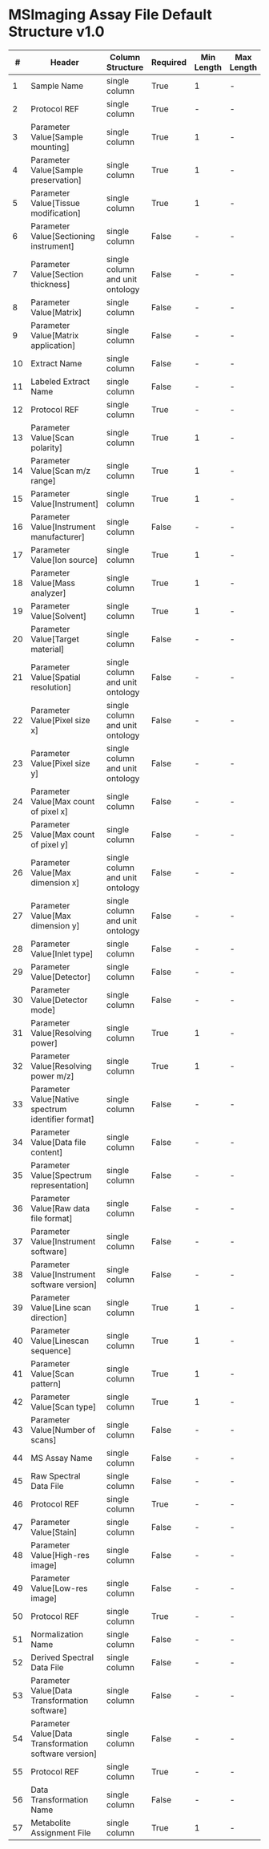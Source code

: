 # MSImaging Assay File Default Structure v1.0

| # |Header  | Column Structure  | Required | Min Length | Max Length | Description | Examples | Controlled Terms| Default Value  |
|---|--------|-------------------|----------|------------|------------|-------------|----------|-----------------|----------------|
| 1 | Sample Name | single column | True | 1 | - |  |  |  | |
| 2 | Protocol REF | single column | True | - | - |  |  |  | Preparation|
| 3 | Parameter Value[Sample mounting] | single column | True | 1 | - |  |  |  | |
| 4 | Parameter Value[Sample preservation] | single column | True | 1 | - |  |  |  | |
| 5 | Parameter Value[Tissue modification] | single column | True | 1 | - |  |  |  | |
| 6 | Parameter Value[Sectioning instrument] | single column | False | - | - |  |  |  | |
| 7 | Parameter Value[Section thickness] | single column and unit ontology | False | - | - |  |  |  | |
| 8 | Parameter Value[Matrix] | single column | False | - | - |  |  |  | |
| 9 | Parameter Value[Matrix application] | single column | False | - | - |  |  |  | |
| 10 | Extract Name | single column | False | - | - |  |  |  | |
| 11 | Labeled Extract Name | single column | False | - | - |  |  |  | |
| 12 | Protocol REF | single column | True | - | - |  |  |  | Mass spectrometry|
| 13 | Parameter Value[Scan polarity] | single column | True | 1 | - |  |  | [Controlled Terms](../../../docs/prioritised-control-lists/assay-file-control-lists/msimaging.md#parameter-valuescan-polarity-column) | |
| 14 | Parameter Value[Scan m/z range] | single column | True | 1 | - |  |  |  | |
| 15 | Parameter Value[Instrument] | single column | True | 1 | - |  |  |  | |
| 16 | Parameter Value[Instrument manufacturer] | single column | False | - | - |  |  |  | |
| 17 | Parameter Value[Ion source] | single column | True | 1 | - |  |  |  | |
| 18 | Parameter Value[Mass analyzer] | single column | True | 1 | - |  |  | [Controlled Terms](../../../docs/prioritised-control-lists/assay-file-control-lists/msimaging.md#parameter-valuemass-analyzer-column) | |
| 19 | Parameter Value[Solvent] | single column | True | 1 | - |  |  |  | |
| 20 | Parameter Value[Target material] | single column | False | - | - |  |  |  | |
| 21 | Parameter Value[Spatial resolution] | single column and unit ontology | False | - | - |  |  |  | |
| 22 | Parameter Value[Pixel size x] | single column and unit ontology | False | - | - |  |  |  | |
| 23 | Parameter Value[Pixel size y] | single column and unit ontology | False | - | - |  |  |  | |
| 24 | Parameter Value[Max count of pixel x] | single column | False | - | - |  |  |  | |
| 25 | Parameter Value[Max count of pixel y] | single column | False | - | - |  |  |  | |
| 26 | Parameter Value[Max dimension x] | single column and unit ontology | False | - | - |  |  |  | |
| 27 | Parameter Value[Max dimension y] | single column and unit ontology | False | - | - |  |  |  | |
| 28 | Parameter Value[Inlet type] | single column | False | - | - |  |  |  | |
| 29 | Parameter Value[Detector] | single column | False | - | - |  |  |  | |
| 30 | Parameter Value[Detector mode] | single column | False | - | - |  |  |  | |
| 31 | Parameter Value[Resolving power] | single column | True | 1 | - |  |  |  | |
| 32 | Parameter Value[Resolving power m/z] | single column | True | 1 | - |  |  |  | |
| 33 | Parameter Value[Native spectrum identifier format] | single column | False | - | - |  |  |  | |
| 34 | Parameter Value[Data file content] | single column | False | - | - |  |  |  | |
| 35 | Parameter Value[Spectrum representation] | single column | False | - | - |  |  |  | |
| 36 | Parameter Value[Raw data file format] | single column | False | - | - |  |  |  | |
| 37 | Parameter Value[Instrument software] | single column | False | - | - |  |  |  | |
| 38 | Parameter Value[Instrument software version] | single column | False | - | - |  |  |  | |
| 39 | Parameter Value[Line scan direction] | single column | True | 1 | - |  |  |  | |
| 40 | Parameter Value[Linescan sequence] | single column | True | 1 | - |  |  |  | |
| 41 | Parameter Value[Scan pattern] | single column | True | 1 | - |  |  |  | |
| 42 | Parameter Value[Scan type] | single column | True | 1 | - |  |  |  | |
| 43 | Parameter Value[Number of scans] | single column | False | - | - |  |  |  | |
| 44 | MS Assay Name | single column | False | - | - |  |  |  | |
| 45 | Raw Spectral Data File | single column | False | - | - |  |  |  | |
| 46 | Protocol REF | single column | True | - | - |  |  |  | Histology|
| 47 | Parameter Value[Stain] | single column | False | - | - |  |  |  | |
| 48 | Parameter Value[High-res image] | single column | False | - | - |  |  |  | |
| 49 | Parameter Value[Low-res image] | single column | False | - | - |  |  |  | |
| 50 | Protocol REF | single column | True | - | - |  |  |  | Data transformation|
| 51 | Normalization Name | single column | False | - | - |  |  |  | |
| 52 | Derived Spectral Data File | single column | False | - | - |  |  |  | |
| 53 | Parameter Value[Data Transformation software] | single column | False | - | - |  |  |  | |
| 54 | Parameter Value[Data Transformation software version] | single column | False | - | - |  |  |  | |
| 55 | Protocol REF | single column | True | - | - |  |  |  | Metabolite identification|
| 56 | Data Transformation Name | single column | False | - | - |  |  |  | |
| 57 | Metabolite Assignment File | single column | True | 1 | - |  |  |  | |
